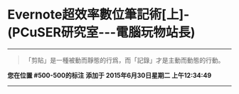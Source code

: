 # Evernote超效率數位筆記術[上]-(PCuSER研究室---電腦玩物站長)

---

> 「剪貼」是一種被動而靜態的行爲，而「記錄」才是主動而動態的行動。

**您在位置 #500-500的标注** **添加于 2015年6月30日星期二 上午12:34:49**

---

